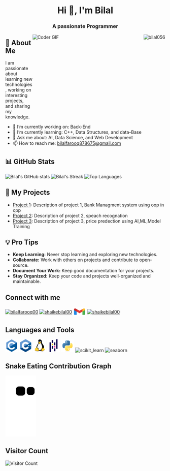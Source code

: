 <h1 align="center">Hi 👋, I'm Bilal</h1>
<h3 align="center">A passionate Programmer</h3>

<p align="left">
    <a href="https://github.com/ryo-ma/github-profile-trophy">
        <img src="https://github-profile-trophy.vercel.app/?username=bilal056" alt="bilal056" style="float: right;" />
    </a>
</p>

<img align="right" alt="Coder GIF" height=250 width=350 src="https://images.squarespace-cdn.com/content/v1/5769fc401b631bab1addb2ab/1541580611624-TE64QGKRJG8SWAIUS7NS/ke17ZwdGBToddI8pDm48kPoswlzjSVMM-SxOp7CV59BZw-zPPgdn4jUwVcJE1ZvWQUxwkmyExglNqGp0IvTJZamWLI2zvYWH8K3-s_4yszcp2ryTI0HqTOaaUohrI8PI6FXy8c9PWtBlqAVlUS5izpdcIXDZqDYvprRqZ29Pw0o/coding-freak.gif" />

## 🚀 About Me

I am passionate about learning new technologies, working on interesting projects, and sharing my knowledge.

- 🔭 I’m currently working on: Back-End
- 🌱 I’m currently learning: C++, Data Structures, and data-Base
- 💬 Ask me about: AI, Data Science, and Web Development
- 📫 How to reach me: [bilalfarooq878675@gmail.com](mailto:bilalfarooq878675@gmail.com)

## 📊 GitHub Stats

![Bilal's GitHub stats](https://github-readme-stats.vercel.app/api?username=bilal056&show_icons=true&theme=radical)
![Bilal's Streak](https://github-readme-streak-stats.herokuapp.com/?user=bilal056&theme=radical)
![Top Languages](https://github-readme-stats.vercel.app/api/top-langs/?username=bilal056&layout=compact&theme=radical)

## 🚀 My Projects

- [Project 1](https://github.com/bilal056/project1): Description of project 1, Bank Managment system using oop in cpp
- [Project 2](https://github.com/bilal056/project2): Description of project 2, speach recognation
- [Project 3](https://github.com/bilal056/project3): Description of project 3, price predection using AI,ML,Model Training

## 💡 Pro Tips

- **Keep Learning:** Never stop learning and exploring new technologies.
- **Collaborate:** Work with others on projects and contribute to open-source.
- **Document Your Work:** Keep good documentation for your projects.
- **Stay Organized:** Keep your code and projects well-organized and maintainable.

## Connect with me


<a href="https://kaggle.com/bilalfarooq00" target="_blank"><img align="center" src="https://raw.githubusercontent.com/rahuldkjain/github-profile-readme-generator/master/src/images/icons/Social/kaggle.svg" alt="bilalfarooq00" height="30" width="40" /></a>
<a href="https://instagram.com/shaikebilal00" target="_blank"><img align="center" src="https://raw.githubusercontent.com/rahuldkjain/github-profile-readme-generator/master/src/images/icons/Social/instagram.svg" alt="shaikebilal00" height="30" width="40" /></a>
<a href="mailto:bilalfarooq878675@gmail.com" target="_blank"><img align="center" src="https://raw.githubusercontent.com/rahuldkjain/github-profile-readme-generator/master/src/images/icons/Social/gmail.svg" alt="bilalfarooq878675@gmail.com" height="30" width="40" /></a>
<a href="https://www.linkedin.com/in/bilal-farooq-650063188/" target="_blank"><img align="center" src="https://raw.githubusercontent.com/rahuldkjain/github-profile-readme-generator/master/src/images/icons/Social/linkedin.svg" alt="shaikebilal00" height="30" width="40" /></a>


## Languages and Tools

<p align="left">
    <img src="https://raw.githubusercontent.com/devicons/devicon/master/icons/c/c-original.svg" alt="c" width="40" height="40"/>
    <img src="https://raw.githubusercontent.com/devicons/devicon/master/icons/cplusplus/cplusplus-original.svg" alt="cplusplus" width="40" height="40"/>
    <img src="https://raw.githubusercontent.com/devicons/devicon/master/icons/linux/linux-original.svg" alt="linux" width="40" height="40"/>
    <img src="https://raw.githubusercontent.com/devicons/devicon/2ae2a900d2f041da66e950e4d48052658d850630/icons/pandas/pandas-original.svg" alt="pandas" width="40" height="40"/>
    <img src="https://raw.githubusercontent.com/devicons/devicon/master/icons/python/python-original.svg" alt="python" width="40" height="40"/>
    <img src="https://upload.wikimedia.org/wikipedia/commons/0/05/Scikit_learn_logo_small.svg" alt="scikit_learn" width="40" height="40"/>
    <img src="https://seaborn.pydata.org/_images/logo-mark-lightbg.svg" alt="seaborn" width="40" height="40"/>
</p>




## Snake Eating Contribution Graph

![snake gif](https://github.com/bilal056/bilal056/blob/output/github-contribution-grid-snake.svg)

## Visitor Count

![Visitor Count](https://komarev.com/ghpvc/?username=bilal056&style=flat-square)
